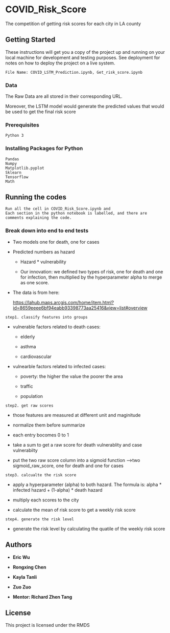 # COVID_Risk_Score
The competition of getting risk scores for each city in LA county

## Getting Started

These instructions will get you a copy of the project up and running on your local machine for development and testing purposes. See deployment for notes on how to deploy the project on a live system.

```
File Name: COVID_LSTM_Prediction.ipynb, Get_risk_score.ipynb
```
### Data

The Raw Data are all stored in their corresponding URL.

Moreover, the LSTM model would generate the predicted values that would be used to get the final risk score

### Prerequisites

```
Python 3
```

### Installing Packages for Python

```
Pandas
Numpy
Matplotlib.pyplot
Sklearn  
Tensorflow
Math
```

## Running the codes

```
Run all the cell in COVID_Risk_Score.ipynb and 
Each section in the python notebook is labelled, and there are comments explaining the code.
```

### Break down into end to end tests



* Two models one for death, one for cases

* Predicted numbers as hazard

  * Hazard * vulnerability

  * Our innovation: we defined two types of risk, one for death and one for infection, then multiplied by the hyperparameter alpha to merge as one score.

* The data is from here:

  https://lahub.maps.arcgis.com/home/item.html?id=8659eeee6bf94eabb93398773aa25416&view=list#overview

```step1. classify features into groups```

* vulnerable factors related to death cases:

  * elderly

  * asthma

  * cardiovascular

* vulnearble factors related to infected cases:

  * poverty: the higher the value the poorer the area

  * traffic

  * population


```step2. get raw scores```

* those features are measured at different unit and maginitude

* normalize them before summarize

* each entry bocomes 0 to 1

* take a sum to get a raw score for death vulnerablity and case vulnerabilty

* put the two raw score column into a sigmoid function -->two sigmoid_raw_score, one for death and one for cases

```step3. calcualte the risk score```

* apply a hyperparameter (alpha) to both hazard. The formula is: alpha * infected hazard + (1-alpha) * death hazard

* multiply each scores to the city

* calculate the mean of risk score to get a weekly risk score

```step4. generate the risk level```

* generate the risk level by calculating the quatile of the weekly risk score


## Authors

* **Eric Wu** 
* **Rongxing Chen**
* **Kayla Tanli**
* **Zuo Zuo**

* **Mentor: Richard Zhen Tang**

## License

This project is licensed under the RMDS


